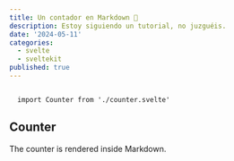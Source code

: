 ```yaml
---
title: Un contador en Markdown 🤔
description: Estoy siguiendo un tutorial, no juzguéis.
date: '2024-05-11'
categories:
  - svelte
  - sveltekit
published: true
---
```


<div>
<pre><code>
  import Counter from './counter.svelte'
</pre></code>
</div>

## Counter

The counter is rendered inside Markdown.

<Counter />
